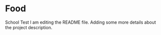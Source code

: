# Food
School Test
I am editing the README file. Adding some more details about the project description.
